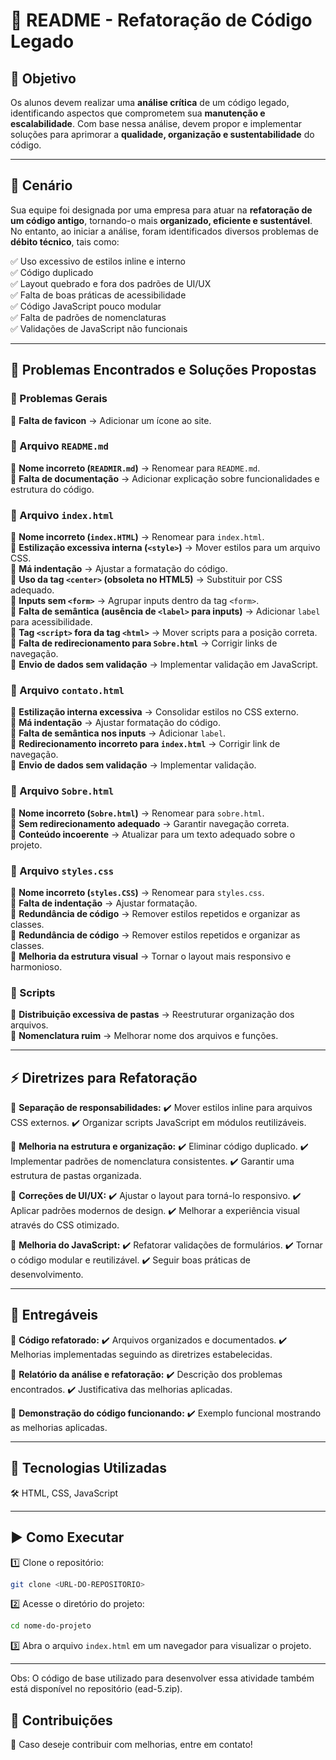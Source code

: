 # 📝 README - Refatoração de Código Legado

## 🎯 Objetivo
Os alunos devem realizar uma **análise crítica** de um código legado, identificando aspectos que comprometem sua **manutenção e escalabilidade**. Com base nessa análise, devem propor e implementar soluções para aprimorar a **qualidade, organização e sustentabilidade** do código.

---

## 📌 Cenário
Sua equipe foi designada por uma empresa para atuar na **refatoração de um código antigo**, tornando-o mais **organizado, eficiente e sustentável**. No entanto, ao iniciar a análise, foram identificados diversos problemas de **débito técnico**, tais como:

✅ Uso excessivo de estilos inline e interno<br>
✅ Código duplicado<br>
✅ Layout quebrado e fora dos padrões de UI/UX<br>
✅ Falta de boas práticas de acessibilidade<br>
✅ Código JavaScript pouco modular<br>
✅ Falta de padrões de nomenclaturas<br>
✅ Validações de JavaScript não funcionais<br>

---

## 🚨 Problemas Encontrados e Soluções Propostas

### 🔹 Problemas Gerais
🔸 **Falta de favicon** → Adicionar um ícone ao site.

### 🔹 Arquivo `README.md`
🔸 **Nome incorreto (`READMIR.md`)** → Renomear para `README.md`.<br>
🔸 **Falta de documentação** → Adicionar explicação sobre funcionalidades e estrutura do código.<br>

### 🔹 Arquivo `index.html`
🔸 **Nome incorreto (`index.HTML`)** → Renomear para `index.html`.<br>
🔸 **Estilização excessiva interna (`<style>`)** → Mover estilos para um arquivo CSS.<br>
🔸 **Má indentação** → Ajustar a formatação do código.<br>
🔸 **Uso da tag `<center>` (obsoleta no HTML5)** → Substituir por CSS adequado.<br>
🔸 **Inputs sem `<form>`** → Agrupar inputs dentro da tag `<form>`.<br>
🔸 **Falta de semântica (ausência de `<label>` para inputs)** → Adicionar `label` para acessibilidade.<br>
🔸 **Tag `<script>` fora da tag `<html>`** → Mover scripts para a posição correta.<br>
🔸 **Falta de redirecionamento para `Sobre.html`** → Corrigir links de navegação.<br>
🔸 **Envio de dados sem validação** → Implementar validação em JavaScript.<br>

### 🔹 Arquivo `contato.html`
🔸 **Estilização interna excessiva** → Consolidar estilos no CSS externo.<br>
🔸 **Má indentação** → Ajustar formatação do código.<br>
🔸 **Falta de semântica nos inputs** → Adicionar `label`.<br>
🔸 **Redirecionamento incorreto para `index.html`** → Corrigir link de navegação.<br>
🔸 **Envio de dados sem validação** → Implementar validação.<br>

### 🔹 Arquivo `Sobre.html`
🔸 **Nome incorreto (`Sobre.html`)** → Renomear para `sobre.html`.<br>
🔸 **Sem redirecionamento adequado** → Garantir navegação correta.<br>
🔸 **Conteúdo incoerente** → Atualizar para um texto adequado sobre o projeto.<br>

### 🔹 Arquivo `styles.css`
🔸 **Nome incorreto (`styles.CSS`)** → Renomear para `styles.css`.<br>
🔸 **Falta de indentação** → Ajustar formatação.<br>
🔸 **Redundância de código** → Remover estilos repetidos e organizar as classes.<br>
🔸 **Redundância de código** → Remover estilos repetidos e organizar as classes.<br>
🔸 **Melhoria da estrutura visual** → Tornar o layout mais responsivo e harmonioso.

### 🔹 Scripts
🔸 **Distribuição excessiva de pastas** → Reestruturar organização dos arquivos.<br>
🔸 **Nomenclatura ruim** → Melhorar nome dos arquivos e funções.<br>

---

## ⚡ Diretrizes para Refatoração
📌 **Separação de responsabilidades:**
✔️ Mover estilos inline para arquivos CSS externos.
✔️ Organizar scripts JavaScript em módulos reutilizáveis.

📌 **Melhoria na estrutura e organização:**
✔️ Eliminar código duplicado.
✔️ Implementar padrões de nomenclatura consistentes.
✔️ Garantir uma estrutura de pastas organizada.

📌 **Correções de UI/UX:**
✔️ Ajustar o layout para torná-lo responsivo.
✔️ Aplicar padrões modernos de design.
✔️ Melhorar a experiência visual através do CSS otimizado.

📌 **Melhoria do JavaScript:**
✔️ Refatorar validações de formulários.
✔️ Tornar o código modular e reutilizável.
✔️ Seguir boas práticas de desenvolvimento.

---

## 📂 Entregáveis
📌 **Código refatorado:**
✔️ Arquivos organizados e documentados.
✔️ Melhorias implementadas seguindo as diretrizes estabelecidas.

📌 **Relatório da análise e refatoração:**
✔️ Descrição dos problemas encontrados.
✔️ Justificativa das melhorias aplicadas.

📌 **Demonstração do código funcionando:**
✔️ Exemplo funcional mostrando as melhorias aplicadas.

---

## 🚀 Tecnologias Utilizadas
🛠️ HTML, CSS, JavaScript

---

## ▶️ Como Executar
1️⃣ Clone o repositório:
   ```sh
   git clone <URL-DO-REPOSITORIO>
   ```
2️⃣ Acesse o diretório do projeto:
   ```sh
   cd nome-do-projeto
   ```
3️⃣ Abra o arquivo `index.html` em um navegador para visualizar o projeto.

---

Obs: O código de base utilizado para desenvolver essa atividade também está disponível no repositório (ead-5.zip). 

## 🤝 Contribuições
📌 Caso deseje contribuir com melhorias, entre em contato!

